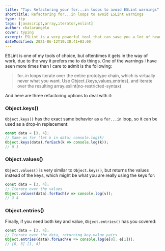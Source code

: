 ```yaml
---
title: "Tip: Refactoring your for...in loops to avoid ESLint warnings"
shortTitle: Refactoring for...in loops to avoid ESLint warnings
type: tip
tags: [javascript,array,iterator,eslint]
author: chalarangelo
cover: typing
excerpt: ESLint is a very powerful tool that can save you a lot of headaches, but sometimes it gets in the way. Learn how to refactor code to get rid of a common warning.
dateModified: 2021-06-12T19:30:41+03:00
---
```


ESLint is one of my tools of choice, but oftentimes it gets in the way of work, due to the way it prefers me to do things. One of the warnings I have seen more times than I care to admit is the following:

> for..in loops iterate over the entire prototype chain, which is virtually never what you want. Use Object.{keys,values,entries}, and iterate over the resulting array.eslint(no-restricted-syntax)

And here are three refactoring options to deal with it:

### Object.keys()

`Object.keys()` has the exact same behavior as a `for...in` loop, so it can be used as a drop-in replacement:

```js
const data = [3, 4];
// Same as for (let k in data) console.log(k)
Object.keys(data).forEach(k => console.log(k));
// 0 1
```

### Object.values()

`Object.values()` is very similar to `Object.keys()`, but returns the values instead of the keys, which might be what you are really using the keys for:

```js
const data = [3, 4];
// Iterate over the values
Object.values(data).forEach(v => console.log(v));
// 3 4
```

### Object.entries()

Finally, if you need both key and value, `Object.entries()` has you covered:

```js
const data = [3, 4];
// Iterate over the data, returning key-value pairs
Object.entries(data).forEach(e => console.log(e[0], e[1]));
// [0, 3] [1, 4]
```
